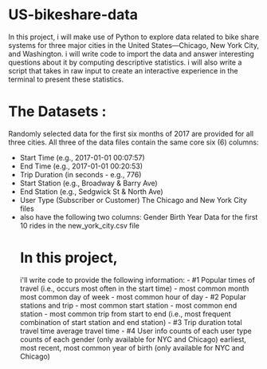 # US-bikeshare-data
In this project, i will make use of Python to explore data related to bike share systems for three major cities in the United States—Chicago, New York City, and Washington. i will write code to import the data and answer interesting questions about it by computing descriptive statistics. i will also write a script that takes in raw input to create an interactive experience in the terminal to present these statistics.

# The Datasets :
   Randomly selected data for the first six months of 2017 are provided for all three cities. All three of the data files contain the same core six (6) columns: 
 - Start Time (e.g., 2017-01-01 00:07:57) 
 - End Time (e.g., 2017-01-01 00:20:53) 
 - Trip Duration (in seconds - e.g., 776)
 - Start Station (e.g., Broadway &amp; Barry Ave)
 - End Station (e.g., Sedgwick St &amp; North Ave) 
 - User Type (Subscriber or Customer) The Chicago and New York City files 
 - also have the following two columns:  Gender Birth Year  Data for the first 10 rides in the new_york_city.csv file
    # In this project,
      i'll write code to provide the following information: 
       - #1 Popular times of travel (i.e., occurs most often in the start time) 
       -  most common month most common day of week 
       -  most common hour of day
       -   #2 Popular stations and trip 
       -   most common start station 
       -   most common end station 
       -   most common trip from start to end (i.e., most frequent combination of start station and end station) 
       -   #3 Trip duration  total travel time average travel time
       -    #4 User info  counts of each user type counts of each gender (only available for NYC and Chicago) earliest, most recent, most common year of birth (only available for NYC and Chicago) 
       
